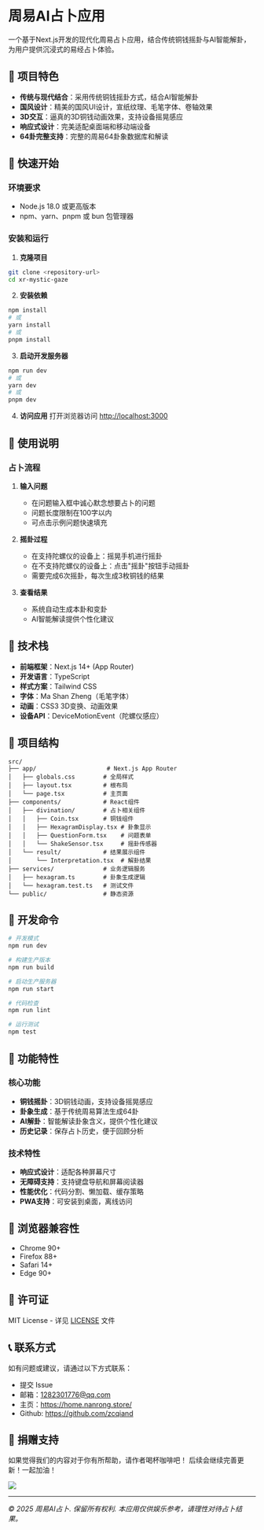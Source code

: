# 周易AI占卜应用

一个基于Next.js开发的现代化周易占卜应用，结合传统铜钱摇卦与AI智能解卦，为用户提供沉浸式的易经占卜体验。

## 🌟 项目特色

- **传统与现代结合**：采用传统铜钱摇卦方式，结合AI智能解卦
- **国风设计**：精美的国风UI设计，宣纸纹理、毛笔字体、卷轴效果
- **3D交互**：逼真的3D铜钱动画效果，支持设备摇晃感应
- **响应式设计**：完美适配桌面端和移动端设备
- **64卦完整支持**：完整的周易64卦象数据库和解读

## 🚀 快速开始

### 环境要求

- Node.js 18.0 或更高版本
- npm、yarn、pnpm 或 bun 包管理器

### 安装和运行

1. **克隆项目**
```bash
git clone <repository-url>
cd xr-mystic-gaze
```

2. **安装依赖**
```bash
npm install
# 或
yarn install
# 或
pnpm install
```

3. **启动开发服务器**
```bash
npm run dev
# 或
yarn dev
# 或
pnpm dev
```

4. **访问应用**
打开浏览器访问 [http://localhost:3000](http://localhost:3000)

## 📱 使用说明

### 占卜流程

1. **输入问题**
   - 在问题输入框中诚心默念想要占卜的问题
   - 问题长度限制在100字以内
   - 可点击示例问题快速填充

2. **摇卦过程**
   - 在支持陀螺仪的设备上：摇晃手机进行摇卦
   - 在不支持陀螺仪的设备上：点击"摇卦"按钮手动摇卦
   - 需要完成6次摇卦，每次生成3枚铜钱的结果

3. **查看结果**
   - 系统自动生成本卦和变卦
   - AI智能解读提供个性化建议

## 🎨 技术栈

- **前端框架**：Next.js 14+ (App Router)
- **开发语言**：TypeScript
- **样式方案**：Tailwind CSS
- **字体**：Ma Shan Zheng（毛笔字体）
- **动画**：CSS3 3D变换、动画效果
- **设备API**：DeviceMotionEvent（陀螺仪感应）

## 📁 项目结构

```
src/
├── app/                    # Next.js App Router
│   ├── globals.css        # 全局样式
│   ├── layout.tsx         # 根布局
│   └── page.tsx           # 主页面
├── components/            # React组件
│   ├── divination/        # 占卜相关组件
│   │   ├── Coin.tsx       # 铜钱组件
│   │   ├── HexagramDisplay.tsx # 卦象显示
│   │   ├── QuestionForm.tsx    # 问题表单
│   │   └── ShakeSensor.tsx     # 摇卦传感器
│   └── result/            # 结果展示组件
│       └── Interpretation.tsx  # 解卦结果
├── services/              # 业务逻辑服务
│   ├── hexagram.ts        # 卦象生成逻辑
│   └── hexagram.test.ts   # 测试文件
└── public/                # 静态资源
```

## 🔧 开发命令

```bash
# 开发模式
npm run dev

# 构建生产版本
npm run build

# 启动生产服务器
npm run start

# 代码检查
npm run lint

# 运行测试
npm test
```

## 📖 功能特性

### 核心功能

- **铜钱摇卦**：3D铜钱动画，支持设备摇晃感应
- **卦象生成**：基于传统周易算法生成64卦
- **AI解卦**：智能解读卦象含义，提供个性化建议
- **历史记录**：保存占卜历史，便于回顾分析

### 技术特性

- **响应式设计**：适配各种屏幕尺寸
- **无障碍支持**：支持键盘导航和屏幕阅读器
- **性能优化**：代码分割、懒加载、缓存策略
- **PWA支持**：可安装到桌面，离线访问

## 🎯 浏览器兼容性

- Chrome 90+
- Firefox 88+
- Safari 14+
- Edge 90+

## 📝 许可证

MIT License - 详见 [LICENSE](LICENSE) 文件

## 📞 联系方式

如有问题或建议，请通过以下方式联系：

- 提交 Issue
- 邮箱：1282301776@qq.com
- 主页：https://home.nanrong.store/
- Github: https://github.com/zcqiand

## 🙏 捐赠支持

如果觉得我们的内容对于你有所帮助，请作者喝杯咖啡吧！ 后续会继续完善更新！一起加油！

![](https://home.nanrong.store/assets/zhifu.png)

---

*© 2025 周易AI占卜. 保留所有权利.*
*本应用仅供娱乐参考，请理性对待占卜结果。*
